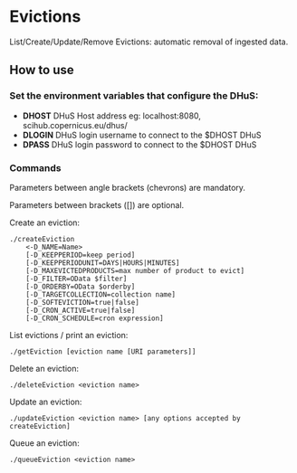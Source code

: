 # Evictions
List/Create/Update/Remove Evictions: automatic removal of ingested data.

## How to use

### Set the environment variables that configure the DHuS:

+ **DHOST** DHuS Host address eg: localhost:8080, scihub.copernicus.eu/dhus/
+ **DLOGIN** DHuS login username to connect to the $DHOST DHuS
+ **DPASS** DHuS login password to connect to the $DHOST DHuS

### Commands

Parameters between angle brackets (chevrons) are mandatory.

Parameters between brackets ([]) are optional.

Create an eviction:
```
./createEviction
    <-D_NAME=Name>
    [-D_KEEPPERIOD=keep period]
    [-D_KEEPPERIODUNIT=DAYS|HOURS|MINUTES]
    [-D_MAXEVICTEDPRODUCTS=max number of product to evict]
    [-D_FILTER=OData $filter]
    [-D_ORDERBY=OData $orderby]
    [-D_TARGETCOLLECTION=collection name]
    [-D_SOFTEVICTION=true|false]
    [-D_CRON_ACTIVE=true|false]
    [-D_CRON_SCHEDULE=cron expression]
```

List evictions / print an eviction:
```
./getEviction [eviction name [URI parameters]]
```

Delete an eviction:
```
./deleteEviction <eviction name>
```

Update an eviction:
```
./updateEviction <eviction name> [any options accepted by createEviction]
```

Queue an eviction:
```
./queueEviction <eviction name>
```
